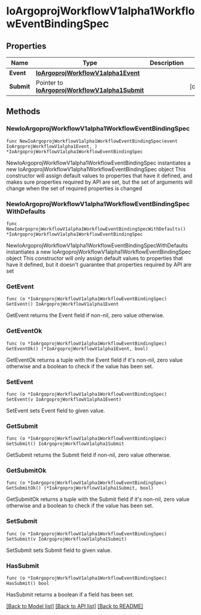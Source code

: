 # IoArgoprojWorkflowV1alpha1WorkflowEventBindingSpec

## Properties

Name | Type | Description | Notes
------------ | ------------- | ------------- | -------------
**Event** | [**IoArgoprojWorkflowV1alpha1Event**](IoArgoprojWorkflowV1alpha1Event.md) |  | 
**Submit** | Pointer to [**IoArgoprojWorkflowV1alpha1Submit**](IoArgoprojWorkflowV1alpha1Submit.md) |  | [optional] 

## Methods

### NewIoArgoprojWorkflowV1alpha1WorkflowEventBindingSpec

`func NewIoArgoprojWorkflowV1alpha1WorkflowEventBindingSpec(event IoArgoprojWorkflowV1alpha1Event, ) *IoArgoprojWorkflowV1alpha1WorkflowEventBindingSpec`

NewIoArgoprojWorkflowV1alpha1WorkflowEventBindingSpec instantiates a new IoArgoprojWorkflowV1alpha1WorkflowEventBindingSpec object
This constructor will assign default values to properties that have it defined,
and makes sure properties required by API are set, but the set of arguments
will change when the set of required properties is changed

### NewIoArgoprojWorkflowV1alpha1WorkflowEventBindingSpecWithDefaults

`func NewIoArgoprojWorkflowV1alpha1WorkflowEventBindingSpecWithDefaults() *IoArgoprojWorkflowV1alpha1WorkflowEventBindingSpec`

NewIoArgoprojWorkflowV1alpha1WorkflowEventBindingSpecWithDefaults instantiates a new IoArgoprojWorkflowV1alpha1WorkflowEventBindingSpec object
This constructor will only assign default values to properties that have it defined,
but it doesn't guarantee that properties required by API are set

### GetEvent

`func (o *IoArgoprojWorkflowV1alpha1WorkflowEventBindingSpec) GetEvent() IoArgoprojWorkflowV1alpha1Event`

GetEvent returns the Event field if non-nil, zero value otherwise.

### GetEventOk

`func (o *IoArgoprojWorkflowV1alpha1WorkflowEventBindingSpec) GetEventOk() (*IoArgoprojWorkflowV1alpha1Event, bool)`

GetEventOk returns a tuple with the Event field if it's non-nil, zero value otherwise
and a boolean to check if the value has been set.

### SetEvent

`func (o *IoArgoprojWorkflowV1alpha1WorkflowEventBindingSpec) SetEvent(v IoArgoprojWorkflowV1alpha1Event)`

SetEvent sets Event field to given value.


### GetSubmit

`func (o *IoArgoprojWorkflowV1alpha1WorkflowEventBindingSpec) GetSubmit() IoArgoprojWorkflowV1alpha1Submit`

GetSubmit returns the Submit field if non-nil, zero value otherwise.

### GetSubmitOk

`func (o *IoArgoprojWorkflowV1alpha1WorkflowEventBindingSpec) GetSubmitOk() (*IoArgoprojWorkflowV1alpha1Submit, bool)`

GetSubmitOk returns a tuple with the Submit field if it's non-nil, zero value otherwise
and a boolean to check if the value has been set.

### SetSubmit

`func (o *IoArgoprojWorkflowV1alpha1WorkflowEventBindingSpec) SetSubmit(v IoArgoprojWorkflowV1alpha1Submit)`

SetSubmit sets Submit field to given value.

### HasSubmit

`func (o *IoArgoprojWorkflowV1alpha1WorkflowEventBindingSpec) HasSubmit() bool`

HasSubmit returns a boolean if a field has been set.


[[Back to Model list]](../README.md#documentation-for-models) [[Back to API list]](../README.md#documentation-for-api-endpoints) [[Back to README]](../README.md)


